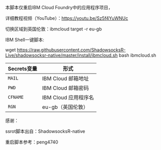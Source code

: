 
本脚本仅重启IBM Cloud Foundry中的应用程序项目，

详细教程视频（YouTube）：https://youtu.be/Sz5f4YuWNUc

切换区域到英国伦敦：ibmcloud target -r eu-gb

IBM Shell一键脚本:

wget https://raw.githubusercontent.com/ShadowsocksR-Live/shadowsocksr-native/master/install/ibmcloud.sh
bash ibmcloud.sh

 | Secrets变量 | 形式 |
  | --------------------- | ----------- |
  | `MAIL`       | IBM Cloud 邮箱地址 |
  | `PWD` | IBM Cloud 邮箱密码 |
  | `CFNAME` | IBM Cloud 应用程序名 |
  | `RGN` | eu-gb（英国伦敦） |
  
  感谢：
  
  ssrot脚本出自：ShadowsocksR-native
  
  重启脚本参考：peng4740
  
  
